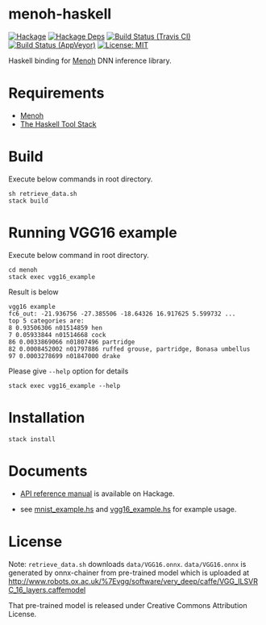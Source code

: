 # menoh-haskell

[![Hackage](https://img.shields.io/hackage/v/menoh.svg)](https://hackage.haskell.org/package/menoh)
[![Hackage Deps](https://img.shields.io/hackage-deps/v/menoh.svg)](https://packdeps.haskellers.com/feed?needle=menoh)
[![Build Status (Travis CI)](https://travis-ci.org/pfnet-research/menoh-haskell.svg?branch=master)](https://travis-ci.org/pfnet-research/menoh-haskell)
[![Build Status (AppVeyor)](https://ci.appveyor.com/api/projects/status/x4yicemyr55cj6na/branch/master?svg=true)](https://ci.appveyor.com/project/pfnet-research/menoh-haskell/branch/master)
[![License: MIT](https://img.shields.io/badge/License-MIT-yellow.svg)](https://opensource.org/licenses/MIT)

Haskell binding for [Menoh](https://github.com/pfnet-research/menoh/) DNN inference library.

# Requirements

- [Menoh](https://github.com/pfnet-research/menoh/)
- [The Haskell Tool Stack](https://www.haskellstack.org/)

# Build

Execute below commands in root directory.

```
sh retrieve_data.sh
stack build
```

# Running VGG16 example

Execute below command in root directory.

```
cd menoh
stack exec vgg16_example
```

Result is below

```
vgg16 example
fc6_out: -21.936756 -27.385506 -18.64326 16.917625 5.599732 ...
top 5 categories are:
8 0.93506306 n01514859 hen
7 0.05933844 n01514668 cock
86 0.0033869066 n01807496 partridge
82 0.0008452002 n01797886 ruffed grouse, partridge, Bonasa umbellus
97 0.0003278699 n01847000 drake
```

Please give `--help` option for details

```
stack exec vgg16_example --help
```

# Installation

```
stack install
```

# Documents

* [API reference manual](http://hackage.haskell.org/package/menoh) is available on Hackage.

* see [mnist_example.hs](app/mnist_example.hs) and [vgg16_example.hs](app/vgg16_example.hs) for example usage.

# License

Note: `retrieve_data.sh` downloads `data/VGG16.onnx`. `data/VGG16.onnx` is generated by onnx-chainer from pre-trained model which is uploaded
at http://www.robots.ox.ac.uk/%7Evgg/software/very_deep/caffe/VGG_ILSVRC_16_layers.caffemodel

That pre-trained model is released under Creative Commons Attribution License.
